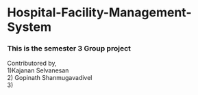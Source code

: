# Hospital-Facility-Management-System

### This is the semester 3 Group project

Contributored by,<br/>
1)Kajanan Selvanesan <br/>
2) Gopinath Shanmugavadivel <br/>
3)
